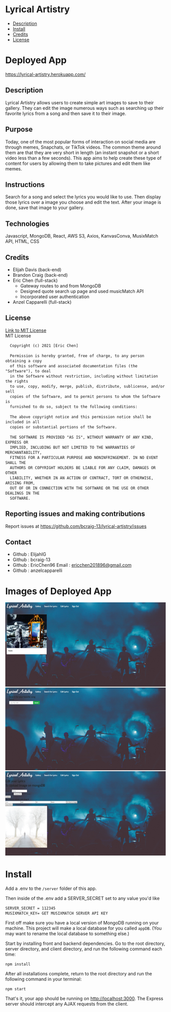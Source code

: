 # Lyrical Artistry

* [Description](#work)
* [Install](#install)
* [Credits](#credits)
* [License](#license)

# Deployed App
https://lyrical-artistry.herokuapp.com/

## Description
Lyrical Artistry allows users to create simple art images to save to their gallery. They can edit the image numerous ways such as searching up their favorite lyrics from a song and then save it to their image. 

## Purpose
Today, one of the most popular forms of interaction on social media are through memes, Snapchats, or TikTok videos. The common theme around them are that they are very short in length (an instant snapshot or a short video less than a few seconds). This app aims to help create these type of content for users by allowing them to take pictures and edit them like memes.  

## Instructions
Search for a song and select the lyrics you would like to use. Then display those lyrics over a image you choose and edit the text. After your image is done, save that image to your gallery.  

## Technologies
Javascript, MongoDB, React, AWS S3, Axios, KanvasConva, MusixMatch API, HTML, CSS

## Credits
- Elijah Davis (back-end)
- Brandon Craig (back-end)
- Eric Chen (full-stack)
    - Gateway routes to and from MongoDB
    - Designed quote search up page and used musicMatch API
    - Incorporated user authentication
- Anzel Capparelli (full-stack)

## License 
[Link to MIT License](https://opensource.org/licenses/MIT) <br>
MIT License

      Copyright (c) 2021 [Eric Chen]
      
      Permission is hereby granted, free of charge, to any person obtaining a copy
      of this software and associated documentation files (the "Software"), to deal
      in the Software without restriction, including without limitation the rights
      to use, copy, modify, merge, publish, distribute, sublicense, and/or sell
      copies of the Software, and to permit persons to whom the Software is
      furnished to do so, subject to the following conditions:
      
      The above copyright notice and this permission notice shall be included in all
      copies or substantial portions of the Software.
      
      THE SOFTWARE IS PROVIDED "AS IS", WITHOUT WARRANTY OF ANY KIND, EXPRESS OR
      IMPLIED, INCLUDING BUT NOT LIMITED TO THE WARRANTIES OF MERCHANTABILITY,
      FITNESS FOR A PARTICULAR PURPOSE AND NONINFRINGEMENT. IN NO EVENT SHALL THE
      AUTHORS OR COPYRIGHT HOLDERS BE LIABLE FOR ANY CLAIM, DAMAGES OR OTHER
      LIABILITY, WHETHER IN AN ACTION OF CONTRACT, TORT OR OTHERWISE, ARISING FROM,
      OUT OF OR IN CONNECTION WITH THE SOFTWARE OR THE USE OR OTHER DEALINGS IN THE
      SOFTWARE.

## Reporting issues and making contributions 
Report issues at https://github.com/bcraig-13/lyrical-artistry/issues

## Contact
* Github : ElijahIG
* Github : bcraig-13
* Github : EricChen96       Email : ericchen201896@gmail.com     
* Github : anzelcapparelli

# Images of Deployed App

![Gallery](./img/gallery.PNG)
![Lyric Search](./img/lyricSearch.PNG)
![Canvas](./img/canvas.PNG)

# Install

Add a .env to the `/server` folder of this app.

Then inside of the .env add a SERVER_SECRET set to any value you'd like

```
SERVER_SECRET = 112345
MUSIXMATCH_KEY= GET MUSIXMATCH SERVER API KEY
```

First off make sure you have a local version of MongoDB running on your machine. This project will make a local database for you called `appDB`. (You may want to rename the local database to something else.)

Start by installing front and backend dependencies. Go to the root directory, server directory, and client directory, and run the following command each time:

```
npm install
```

After all installations complete, return to the root directory and run the following command in your terminal:

```
npm start
```

That's it, your app should be running on <http://localhost:3000>. The Express server should intercept any AJAX requests from the client.